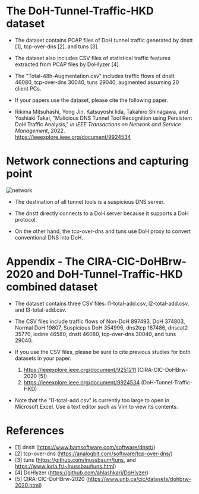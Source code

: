# The DoH-Tunnel-Traffic-HKD dataset

* The dataset contains PCAP files of DoH tunnel traffic generated by dnstt [1], tcp-over-dns [2], and tuns [3].

* The dataset also includes CSV files of statistical traffic features extracted from PCAP files by DoHlyzer [4].

* The "Total-48h-Augmentation.csv" includes traffic flows of dnstt 46080, tcp-over-dns 30040, tuns 29040, augmented assuming 20 client PCs.

* If your papers use the dataset, please cite the following paper.

* Rikima Mitsuhashi, Yong Jin, Katsuyoshi Iida, Takahiro Shinagawa, and Yoshiaki Takai, 
"Malicious DNS Tunnel Tool Recognition using Persistent DoH Traffic Analysis,"
*in IEEE Transactions on Network and Service Management*, 2022.<br>
https://ieeexplore.ieee.org/document/9924534

# Network connections and capturing point

![network](https://user-images.githubusercontent.com/101712711/173388419-2981578d-7157-42e9-a6b3-1ebe67f44d9c.png)


* The destination of all tunnel tools is a suspicious DNS server.

* The dnstt directly connects to a DoH server because it supports a DoH protocol.

* On the other hand, the tcp-over-dns and tuns use DoH proxy to convert conventional DNS into DoH.

# Appendix - The CIRA-CIC-DoHBrw-2020 and DoH-Tunnel-Traffic-HKD combined dataset

* The dataset contains three CSV files:  l1-total-add.csv, l2-total-add.csv, and l3-total-add.csv.

* The CSV files include traffic flows of Non-DoH 897493, DoH 374803, Normal DoH 19807, Suspicious DoH 354996, dns2tcp 167486, dnscat2 35770, iodine 46580, dnstt 46080, tcp-over-dns 30040, and tuns 29040.
 
* If you use the CSV files, please be sure to cite previous studies for both datasets in your paper.
    1. https://ieeexplore.ieee.org/document/9251211 (CIRA-CIC-DoHBrw-2020 [5])  
    2. https://ieeexplore.ieee.org/document/9924534 (DoH-Tunnel-Traffic-HKD)

* Note that the "l1-total-add.csv" is currently too large to open in Microsoft Excel.
  Use a text editor such as Vim to view its contents.

# References
* [1] dnstt</t>  (https://www.bamsoftware.com/software/dnstt/)
* [2] tcp-over-dns</t> (https://analogbit.com/software/tcp-over-dns/)
* [3] tuns</t> (https://github.com/lnussbaum/tuns, and https://www.loria.fr/~lnussbau/tuns.html)
* [4] DoHlyzer</t> (https://github.com/ahlashkari/DoHlyzer)
* [5] CIRA-CIC-DoHBrw-2020</t> (https://www.unb.ca/cic/datasets/dohbrw-2020.html)
